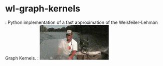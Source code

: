 # wl-graph-kernels
: Python implementation of a fast approximation of the Weisfeiler-Lehman Graph Kernels.
: ![](animation.gif)
